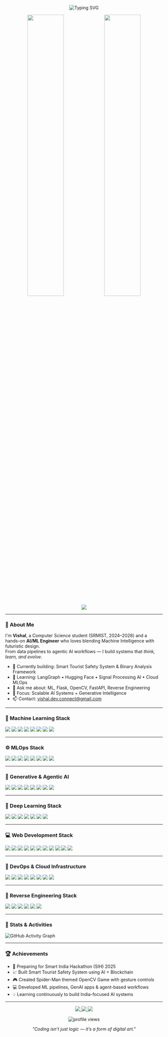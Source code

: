 <p align="center">
  <img src="https://readme-typing-svg.demolab.com?font=Fira+Code&size=26&duration=4000&pause=1000&color=00FF88&center=true&vCenter=true&width=700&lines=Hey%2C+I'm+Vishal+%F0%9F%91%8B;AI+Engineer+%7C+Full+Stack+Developer;Cyberpunk+Thinker+%7C+Problem+Solver+%F0%9F%92%BB" alt="Typing SVG" />
</p>

<p align="center">
  <img src="https://github-readme-stats.vercel.app/api?username=Vishal-codes&show_icons=true&theme=radical&hide_border=true&bg_color=0D1117&title_color=00FF88&icon_color=00FF88" width="48%" />
  <img src="https://github-readme-stats.vercel.app/api/top-langs/?username=Vishal-codes&layout=compact&theme=radical&hide_border=true&bg_color=0D1117&title_color=00FF88&text_color=FFFFFF" width="48%" />
</p>

<p align="center">
  <img src="https://streak-stats.demolab.com/?user=Vishal-codes&theme=radical&hide_border=true&background=0D1117&date_color=00FF88&curr_streak_num_color=FFFFFF&fire=00FF88" />
</p>

---

### 🚀 About Me

I'm **Vishal**, a Computer Science student (SRMIST, 2024–2028) and a hands-on **AI/ML Engineer** who loves blending Machine Intelligence with futuristic design.  
From data pipelines to agentic AI workflows — I build systems that *think, learn, and evolve*.  

- 🔭 Currently building: Smart Tourist Safety System & Binary Analysis Framework  
- 🌱 Learning: LangGraph • Hugging Face • Signal Processing AI • Cloud MLOps  
- 💬 Ask me about: ML, Flask, OpenCV, FastAPI, Reverse Engineering  
- 🎯 Focus: Scalable AI Systems + Generative Intelligence  
- 📫 Contact: [vishal.dev.connect@gmail.com](mailto:vishal.dev.connect@gmail.com)

---

### 🧠 Machine Learning Stack

<p>
  <img src="https://img.shields.io/badge/Python-3776AB?logo=python&logoColor=white&style=for-the-badge"/>
  <img src="https://img.shields.io/badge/Numpy-013243?logo=numpy&logoColor=white&style=for-the-badge"/>
  <img src="https://img.shields.io/badge/Pandas-150458?logo=pandas&logoColor=white&style=for-the-badge"/>
  <img src="https://img.shields.io/badge/Scikit--learn-F7931E?logo=scikit-learn&logoColor=white&style=for-the-badge"/>
  <img src="https://img.shields.io/badge/XGBoost-EB5B0C?logo=xgboost&logoColor=white&style=for-the-badge"/>
  <img src="https://img.shields.io/badge/LightGBM-02569B?logo=lightgbm&logoColor=white&style=for-the-badge"/>
  <img src="https://img.shields.io/badge/Seaborn-3276B1?logo=python&logoColor=white&style=for-the-badge"/>
  <img src="https://img.shields.io/badge/OpenCV-27338E?logo=opencv&logoColor=white&style=for-the-badge"/>
</p>

---

### ⚙️ MLOps Stack

<p>
  <img src="https://img.shields.io/badge/MLflow-0194E2?logo=mlflow&logoColor=white&style=for-the-badge"/>
  <img src="https://img.shields.io/badge/DVC-945DD6?logo=dvc&logoColor=white&style=for-the-badge"/>
  <img src="https://img.shields.io/badge/Docker-2496ED?logo=docker&logoColor=white&style=for-the-badge"/>
  <img src="https://img.shields.io/badge/Kubernetes-326CE5?logo=kubernetes&logoColor=white&style=for-the-badge"/>
  <img src="https://img.shields.io/badge/Airflow-017CEE?logo=apache-airflow&logoColor=white&style=for-the-badge"/>
  <img src="https://img.shields.io/badge/TensorBoard-FF6F00?logo=tensorflow&logoColor=white&style=for-the-badge"/>
  <img src="https://img.shields.io/badge/Prometheus-E6522C?logo=prometheus&logoColor=white&style=for-the-badge"/>
  <img src="https://img.shields.io/badge/Grafana-F46800?logo=grafana&logoColor=white&style=for-the-badge"/>
</p>

---

### 🔮 Generative & Agentic AI

<p>
  <img src="https://img.shields.io/badge/OpenAI-412991?logo=openai&logoColor=white&style=for-the-badge"/>
  <img src="https://img.shields.io/badge/Mistral-AE7AFF?logo=mistral&logoColor=black&style=for-the-badge"/>
  <img src="https://img.shields.io/badge/LangChain-1C3C3C?logo=langchain&logoColor=white&style=for-the-badge"/>
  <img src="https://img.shields.io/badge/LangGraph-181717?logo=graph&logoColor=white&style=for-the-badge"/>
  <img src="https://img.shields.io/badge/Gemini-8E75B2?logo=google&logoColor=white&style=for-the-badge"/>
  <img src="https://img.shields.io/badge/HuggingFace-FDEE21?logo=huggingface&logoColor=black&style=for-the-badge"/>
  <img src="https://img.shields.io/badge/LlamaIndex-272D2D?logo=meta&logoColor=white&style=for-the-badge"/>
  <img src="https://img.shields.io/badge/Ollama-101820?logo=pythonanywhere&logoColor=white&style=for-the-badge"/>
</p>

---

### 🧬 Deep Learning Stack

<p>
  <img src="https://img.shields.io/badge/TensorFlow-FF6F00?logo=tensorflow&logoColor=white&style=for-the-badge"/>
  <img src="https://img.shields.io/badge/PyTorch-EE4C2C?logo=pytorch&logoColor=white&style=for-the-badge"/>
  <img src="https://img.shields.io/badge/Keras-D00000?logo=keras&logoColor=white&style=for-the-badge"/>
  <img src="https://img.shields.io/badge/YOLOV8-FFDD00?logo=yolo&logoColor=black&style=for-the-badge"/>
  <img src="https://img.shields.io/badge/MediaPipe-4285F4?logo=google&logoColor=white&style=for-the-badge"/>
  <img src="https://img.shields.io/badge/Detectron2-005571?logo=facebook&logoColor=white&style=for-the-badge"/>
  <img src="https://img.shields.io/badge/ONNX-005CED?logo=onnx&logoColor=white&style=for-the-badge"/>
</p>

---

### 💻 Web Development Stack

<p>
  <img src="https://img.shields.io/badge/HTML5-E34F26?logo=html5&logoColor=white&style=for-the-badge"/>
  <img src="https://img.shields.io/badge/CSS3-1572B6?logo=css3&logoColor=white&style=for-the-badge"/>
  <img src="https://img.shields.io/badge/JavaScript-F7DF1E?logo=javascript&logoColor=black&style=for-the-badge"/>
  <img src="https://img.shields.io/badge/React-61DAFB?logo=react&logoColor=black&style=for-the-badge"/>
  <img src="https://img.shields.io/badge/Node.js-339933?logo=nodedotjs&logoColor=white&style=for-the-badge"/>
  <img src="https://img.shields.io/badge/Express-000000?logo=express&logoColor=white&style=for-the-badge"/>
  <img src="https://img.shields.io/badge/Flask-000000?logo=flask&logoColor=white&style=for-the-badge"/>
  <img src="https://img.shields.io/badge/FastAPI-009688?logo=fastapi&logoColor=white&style=for-the-badge"/>
  <img src="https://img.shields.io/badge/PostgreSQL-4169E1?logo=postgresql&logoColor=white&style=for-the-badge"/>
  <img src="https://img.shields.io/badge/MongoDB-47A248?logo=mongodb&logoColor=white&style=for-the-badge"/>
  <img src="https://img.shields.io/badge/Firebase-FFCA28?logo=firebase&logoColor=black&style=for-the-badge"/>
</p>

---

### 🧩 DevOps & Cloud Infrastructure

<p>
  <img src="https://img.shields.io/badge/GitHub_Actions-2088FF?logo=githubactions&logoColor=white&style=for-the-badge"/>
  <img src="https://img.shields.io/badge/AWS-232F3E?logo=amazonaws&logoColor=white&style=for-the-badge"/>
  <img src="https://img.shields.io/badge/GCP-4285F4?logo=googlecloud&logoColor=white&style=for-the-badge"/>
  <img src="https://img.shields.io/badge/Azure-0078D4?logo=microsoftazure&logoColor=white&style=for-the-badge"/>
  <img src="https://img.shields.io/badge/Linux-FCC624?logo=linux&logoColor=black&style=for-the-badge"/>
  <img src="https://img.shields.io/badge/NGINX-009639?logo=nginx&logoColor=white&style=for-the-badge"/>
  <img src="https://img.shields.io/badge/Terraform-623CE4?logo=terraform&logoColor=white&style=for-the-badge"/>
  <img src="https://img.shields.io/badge/Redis-DC382D?logo=redis&logoColor=white&style=for-the-badge"/>
</p>

---

### 🧠 Reverse Engineering Stack

<p>
  <img src="https://img.shields.io/badge/Ghidra-FF4500?logo=oracle&logoColor=white&style=for-the-badge"/>
  <img src="https://img.shields.io/badge/angr-252929?logo=python&logoColor=white&style=for-the-badge"/>
  <img src="https://img.shields.io/badge/LLVM-262D3A?logo=llvm&logoColor=white&style=for-the-badge"/>
  <img src="https://img.shields.io/badge/Neo4j-008CC1?logo=neo4j&logoColor=white&style=for-the-badge"/>
  <img src="https://img.shields.io/badge/FastAPI-009688?logo=fastapi&logoColor=white&style=for-the-badge"/>
  <img src="https://img.shields.io/badge/React-61DAFB?logo=react&logoColor=black&style=for-the-badge"/>
</p>

---

### 🎯 Stats & Activities

![GitHub Activity Graph](https://github-readme-activity-graph.vercel.app/graph?username=Vishal-codes&bg_color=0D1117&color=00FF88&line=00FF88&point=FFFFFF&area=true&hide_border=true)

---

### 🏆 Achievements

- 🥇 Preparing for Smart India Hackathon (SIH) 2025  
- 📈 Built Smart Tourist Safety System using AI + Blockchain  
- 🎮 Created Spider-Man themed OpenCV Game with gesture controls  
- 💻 Developed ML pipelines, GenAI apps & agent-based workflows  
- 💡 Learning continuously to build India-focused AI systems  

---

<p align="center">
  <a href="mailto:vishal.dev.connect@gmail.com">
    <img src="https://img.shields.io/badge/Contact%20Me-D14836?style=for-the-badge&logo=gmail&logoColor=white"/>
  </a>
  <a href="https://linkedin.com/in/vishal-ai">
    <img src="https://img.shields.io/badge/LinkedIn-0077B5?style=for-the-badge&logo=linkedin&logoColor=white"/>
  </a>
  <a href="https://discordapp.com/users/vishal#9271">
    <img src="https://img.shields.io/badge/Discord-5865F2?style=for-the-badge&logo=discord&logoColor=white"/>
  </a>
</p>

<p align="center">
  <img src="https://komarev.com/ghpvc/?username=Vishal-codes&label=Profile+Views&color=00FF88&style=flat" alt="profile views" />
</p>

<p align="center">
  <i>"Coding isn’t just logic — it’s a form of digital art."</i>
</p>
